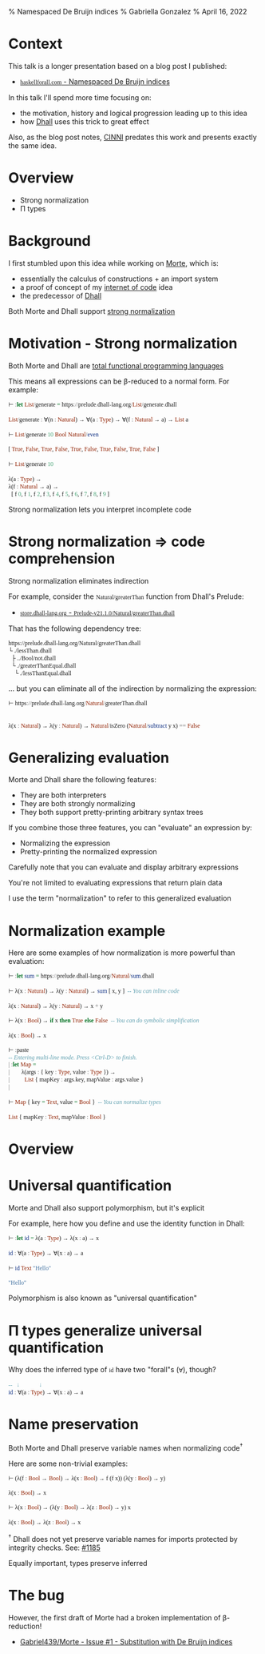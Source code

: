 % Namespaced De Bruijn indices
% Gabriella Gonzalez
% April 16, 2022

# Context

<link rel="stylesheet" href="https://cdn.jsdelivr.net/gh/tonsky/FiraCode@4/distr/fira_code.css">
<style>
code {
  font-family: "Fira Code";
}
</style>

This talk is a longer presentation based on a blog post I published:

* [`haskellforall.com` - Namespaced De Bruijn indices](https://www.haskellforall.com/2021/08/namespaced-de-bruijn-indices.html)

In this talk I'll spend more time focusing on:

* the motivation, history and logical progression leading up to this idea
* how [Dhall][dhall] uses this trick to great effect

Also, as the blog post notes,
[CINNI](https://www.sciencedirect.com/science/article/pii/S1571066105801252)
predates this work and presents exactly the same idea.

# Overview

* Strong normalization
* Π types

# Background

I first stumbled upon this idea while working on
[Morte](https://github.com/Gabriel439/Haskell-Morte-Library/issues/1), which is:

* essentially the calculus of constructions + an import system
* a proof of concept of my [internet of code](https://www.haskellforall.com/2015/05/the-internet-of-code.html) idea
* the predecessor of [Dhall][dhall]

Both Morte and Dhall support
[strong normalization](https://en.wikipedia.org/wiki/Normal_form_(abstract_rewriting))

# Motivation - Strong normalization

Both Morte and Dhall are
[total functional programming languages](https://en.wikipedia.org/wiki/Total_functional_programming)

This means all expressions can be β-reduced to a normal form.  For example:

```haskell
⊢ :let List/generate = https://prelude.dhall-lang.org/List/generate.dhall

List/generate : ∀(n : Natural) → ∀(a : Type) → ∀(f : Natural → a) → List a

⊢ List/generate 10 Bool Natural/even

[ True, False, True, False, True, False, True, False, True, False ]

⊢ List/generate 10

λ(a : Type) →
λ(f : Natural → a) →
  [ f 0, f 1, f 2, f 3, f 4, f 5, f 6, f 7, f 8, f 9 ]
```

Strong normalization lets you interpret incomplete code

# Strong normalization ⇒ code comprehension

Strong normalization eliminates indirection

For example, consider the `Natural/greaterThan` function from Dhall's Prelude:

* [`store.dhall-lang.org` - `Prelude-v21.1.0/Natural/greaterThan.dhall`](https://store.dhall-lang.org/Prelude-v21.1.0/Natural/greaterThan.dhall.html#var2-5)

That has the following dependency tree:

```
https://prelude.dhall-lang.org/Natural/greaterThan.dhall
└ ./lessThan.dhall
  ├ ../Bool/not.dhall
  └ ./greaterThanEqual.dhall
    └ ./lessThanEqual.dhall
```

… but you can eliminate all of the indirection by normalizing the expression:

```haskell
⊢ https://prelude.dhall-lang.org/Natural/greaterThan.dhall


λ(x : Natural) → λ(y : Natural) → Natural/isZero (Natural/subtract y x) == False
```

# Generalizing evaluation

Morte and Dhall share the following features:

* They are both interpreters
* They are both strongly normalizing
* They both support pretty-printing arbitrary syntax trees

If you combine those three features, you can "evaluate" an expression by:

* Normalizing the expression
* Pretty-printing the normalized expression

Carefully note that you can evaluate and display arbitrary expressions

You're not limited to evaluating expressions that return plain data

I use the term "normalization" to refer to this generalized evaluation

# Normalization example 

Here are some examples of how normalization is more powerful than evaluation:

```haskell
⊢ :let sum = https://prelude.dhall-lang.org/Natural/sum.dhall

⊢ λ(x : Natural) → λ(y : Natural) → sum [ x, y ]  -- You can inline code

λ(x : Natural) → λ(y : Natural) → x + y
```

```haskell
⊢ λ(x : Bool) → if x then True else False  -- You can do symbolic simplification

λ(x : Bool) → x
```

```haskell
⊢ :paste
-- Entering multi-line mode. Press <Ctrl-D> to finish.
| :let Map =
|        λ(args : { key : Type, value : Type }) →
|          List { mapKey : args.key, mapValue : args.value }
| 

⊢ Map { key = Text, value = Bool }  -- You can normalize types

List { mapKey : Text, mapValue : Bool }
```

# Overview

# Universal quantification

Morte and Dhall also support polymorphism, but it's explicit

For example, here how you define and use the identity function in Dhall:

```haskell
⊢ :let id = λ(a : Type) → λ(x : a) → x

id : ∀(a : Type) → ∀(x : a) → a

⊢ id Text "Hello"

"Hello"
```

Polymorphism is also known as "universal quantification"

# Π types generalize universal quantification

Why does the inferred type of `id` have two "forall"s (`∀`), though?

```haskell
--   ↓             ↓
id : ∀(a : Type) → ∀(x : a) → a
```

# Name preservation

Both Morte and Dhall preserve variable names when normalizing code<sup>†</sup>

Here are some non-trivial examples:

```haskell
⊢ (λ(f : Bool → Bool) → λ(x : Bool) → f (f x)) (λ(y : Bool) → y)

λ(x : Bool) → x
```

```haskell
⊢ λ(x : Bool) → (λ(y : Bool) → λ(z : Bool) → y) x

λ(x : Bool) → λ(z : Bool) → x
```

<sup>†</sup> Dhall does not yet preserve variable names for imports protected by
  integrity checks.  See: [#1185](https://github.com/dhall-lang/dhall-lang/issues/1185)

Equally important, types preserve inferred

# The bug

However, the first draft of Morte had a broken implementation of β-reduction!

* [Gabriel439/Morte - Issue #1 - Substitution with De Bruijn indices](https://github.com/Gabriel439/Haskell-Morte-Library/issues/1)


[dhall]: https://dhall-lang.org
